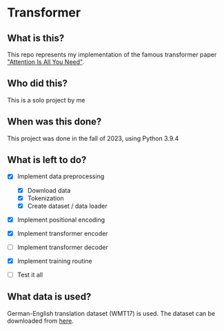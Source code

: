 # Transformer
## What is this?
This repo represents my implementation of the famous transformer paper ["Attention Is All You Need"](https://arxiv.org/pdf/1706.03762.pdf).

## Who did this?
This is a solo project by me

## When was this done?
This project was done in the fall of 2023, using Python 3.9.4

## What is left to do?

- [x] Implement data preprocessing
    - [x] Download data
    - [x] Tokenization
    - [x] Create dataset / data loader
- [x] Implement positional encoding
- [x] Implement transformer encoder
- [ ] Implement transformer decoder
- [x] Implement training routine
- [ ] Test it all


## What data is used?
German-English translation dataset (WMT17) is used. 
The dataset can be downloaded from [here](https://www.statmt.org/wmt17/translation-task.html#download).

